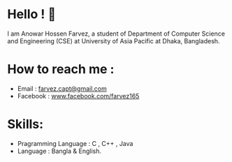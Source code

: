 # Hello ! 👋 
I am Anowar Hossen Farvez, a student of Department of Computer Science and Engineering (CSE) at University of Asia Pacific at Dhaka, Bangladesh.

# How to reach me :
* Email : farvez.capt@gmail.com
* Facebook : www.facebook.com/farvez165

# Skills:
* Pragramming Language : C , C++ , Java
* Language : Bangla & English.

